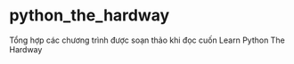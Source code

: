 # python_the_hardway
Tổng hợp các chương trình được soạn thảo khi đọc cuốn Learn Python The Hardway 
